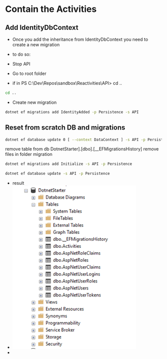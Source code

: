# Contain the Activities

## Add IdentityDbContext

- Once you add the inheritance from IdentityDbContext<AppUser>  you need to create a new migration 
- to do so:
- Stop API
- Go to root folder

- if in PS C:\Dev\Repos\sandbox\Reactivities\API> cd ..

```bash
cd ..
```

- Create new migration

```bash
dotnet ef migrations add IdentityAdded -p Persistence -s API
```

## Reset from scratch DB and migrations

```bash
dotnet ef database update 0 [ --context DataContext ] -s API -p Persistence
```
remove table from db DotnetStarter].[dbo].[__EFMigrationsHistory]
remove files in folder migration

```bash
dotnet ef migrations add Initialize -s API -p Persistence 
```

```bash
dotnet ef database update -s API -p Persistence 
```

- result
- ![alt text](readme-resources\initializeddb.png)
- 